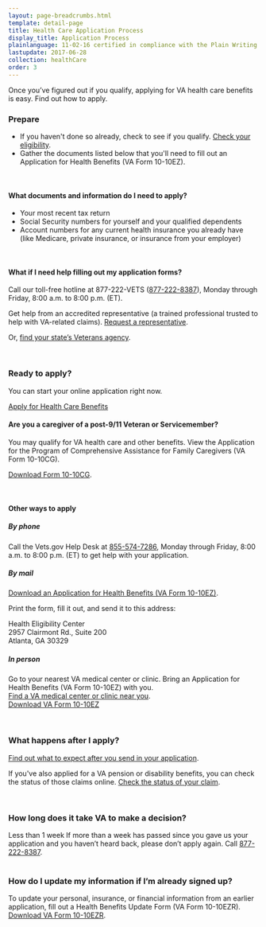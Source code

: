 ```yaml
---
layout: page-breadcrumbs.html
template: detail-page
title: Health Care Application Process
display_title: Application Process
plainlanguage: 11-02-16 certified in compliance with the Plain Writing Act
lastupdate: 2017-06-28
collection: healthCare
order: 3
---
```


<div class="va-introtext">

Once you’ve figured out if you qualify, applying for VA health care benefits is easy. Find out how to apply.

</div>

### Prepare

- If you haven't done so already, check to see if you qualify. [Check your eligibility](/health-care/eligibility/).
- Gather the documents listed below that you'll need to fill out an Application for Health Benefits (VA Form 10-10EZ). 

<div markdown="0"><br></div>

<div class="feature" markdown=“1”>

#### What documents and information do I need to apply?

- Your most recent tax return
- Social Security numbers for yourself and your qualified dependents
- Account numbers for any current health insurance you already have (like Medicare, private insurance, or insurance from your employer)

<br>

#### What if I need help filling out my application forms?

Call our toll-free hotline at 877-222-VETS (<a href="tel:+1phonenumber">877-222-8387</a>), Monday through Friday, 8:00 a.m. to 8:00 p.m. (ET). 

Get help from an accredited representative (a trained professional trusted to help with VA-related claims). [Request a representative](https://www.ebenefits.va.gov/ebenefits/about/feature?feature=request-vso-representative).

Or, [find your state’s Veterans agency](https://www.va.gov/statedva.htm). 

</div>

<div markdown="0"><br></div>

### Ready to apply?

You can start your online application right now.

<a class="usa-button-primary va-button-primary" href="/health-care/apply/application/">Apply for Health Care Benefits</a>

<div class="feature">

#### Are you a caregiver of a post-9/11 Veteran or Servicemember?

You may qualify for VA health care and other benefits. View the Application for the Program of Comprehensive Assistance for Family Caregivers (VA Form 10-10CG).

[Download Form 10-10CG](/health-care/forms/vha-10-10CG.pdf).

</div>

<div markdown="0"><br></div>

#### Other ways to apply

##### By phone

Call the Vets.gov Help Desk at <a href="tel:+1-855-574-7286">855-574-7286</a>, Monday through Friday, 8:00 a.m. to 8:00 p.m. (ET) to get help with your application.

##### By mail

[Download an Application for Health Benefits (VA Form 10-10EZ)](http://www.va.gov/vaforms/medical/pdf/1010EZ-fillable.pdf).

Print the form, fill it out, and send it to this address:

<p class="va-address-block">
Health Eligibility Center<br>
2957 Clairmont Rd., Suite 200<br>
Atlanta, GA 30329<br>
</p>

##### In person

Go to your nearest VA medical center or clinic. Bring an Application for Health Benefits (VA Form 10-10EZ) with you.<br />
[Find a VA medical center or clinic near you](/facilities/).<br />
[Download VA Form 10-10EZ](http://www.va.gov/vaforms/medical/pdf/1010EZ-fillable.pdf)

<br>

### What happens after I apply?

[Find out what to expect after you send in your application](/health-care/after-you-apply/).

If you've also applied for a VA pension or disability benefits, you can check the status of those claims online. [Check the status of your claim](/track-claims/).

<br>

### How long does it take VA to make a decision?

<div class="card information" markdown="0">
<span class="number">Less than 1 week</span>
<span class="description">If more than a week has passed since you gave us your application and you haven’t heard back, please don’t apply again. Call <a href="tel:+18772228387">877-222-8387</a>.</span>
</div>

<br>

### How do I update my information if I’m already signed up?

To update your personal, insurance, or financial information from an earlier application, fill out a Health Benefits Update Form (VA Form 10-10EZR). [Download VA Form 10-10EZR](https://www.vets.gov/health-care/forms/vha-10-10ezr-fill.pdf).

<div markdown="0"><br></div>
